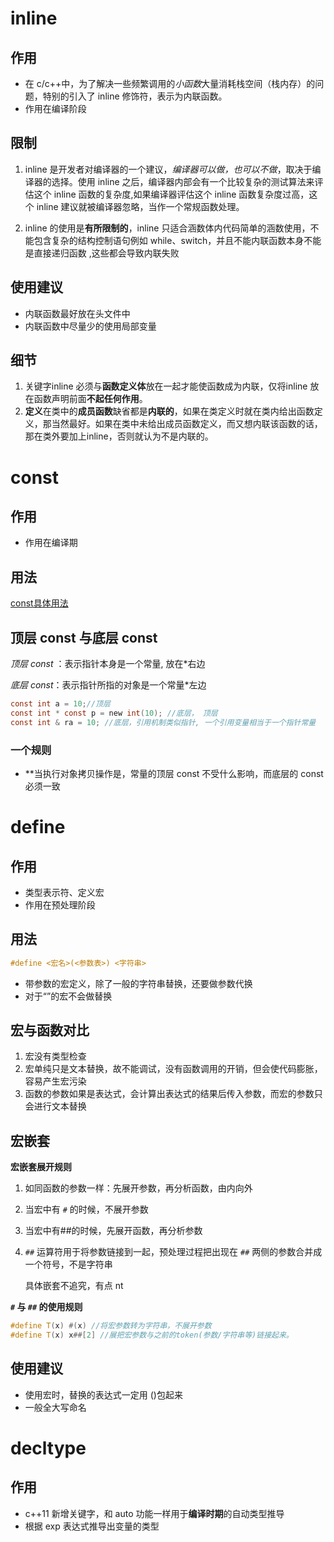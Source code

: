 # inline

## 作用
- 在 c/c++中，为了解决一些频繁调用的*小函数*大量消耗栈空间（栈内存）的问题，特别的引入了 inline 修饰符，表示为内联函数。
- 作用在编译阶段


## 限制 


1. inline 是开发者对编译器的一个建议，*编译器可以做，也可以不做*，取决于编译器的选择。使用 inline 之后，编译器内部会有一个比较复杂的测试算法来评估这个 inline 函数的复杂度,如果编译器评估这个 inline 函数复杂度过高，这个 inline 建议就被编译器忽略，当作一个常规函数处理。

2. inline 的使用是**有所限制的**，inline 只适合涵数体内代码简单的涵数使用，不能包含复杂的结构控制语句例如 while、switch，并且不能内联函数本身不能是直接递归函数  ,这些都会导致内联失败


## 使用建议

- 内联函数最好放在头文件中
- 内联函数中尽量少的使用局部变量


## 细节

1. 关键字inline 必须与**函数定义体**放在一起才能使函数成为内联，仅将inline 放在函数声明前面**不起任何作用**。
2. **定义**在类中的**成员函数**缺省都是**内联的**，如果在类定义时就在类内给出函数定义，那当然最好。如果在类中未给出成员函数定义，而又想内联该函数的话，那在类外要加上inline，否则就认为不是内联的。


# const

## 作用
- 作用在编译期


## 用法

[const具体用法](https://blog.csdn.net/weixin_56935264/article/details/125760242?utm_medium=distribute.pc_relevant.none-task-blog-2~default~baidujs_baidulandingword~default-0-125760242-blog-50948667.235^v38^pc_relevant_anti_vip_base&spm=1001.2101.3001.4242.1&utm_relevant_index=3)


## 顶层 const 与底层 const

*顶层 const* ：表示指针本身是一个常量, 放在\*右边

*底层 const*：表示指针所指的对象是一个常量\*左边


```c
const int a = 10;//顶层
const int * const p = new int(10); //底层， 顶层
const int & ra = 10; //底层，引用机制类似指针, 一个引用变量相当于一个指针常量
```


### 一个规则

- **当执行对象拷贝操作是，常量的顶层 const 不受什么影响，而底层的 const 必须一致
 
# define


## 作用

- 类型表示符、定义宏
- 作用在预处理阶段


## 用法

```c
#define <宏名>(<参数表>) <字符串>

```
- 带参数的宏定义，除了一般的字符串替换，还要做参数代换
- 对于“”的宏不会做替换

## 宏与函数对比 

1. 宏没有类型检查
2. 宏单纯只是文本替换，故不能调试，没有函数调用的开销，但会使代码膨胀，容易产生宏污染
3. 函数的参数如果是表达式，会计算出表达式的结果后传入参数，而宏的参数只会进行文本替换
## 宏嵌套 


**宏嵌套展开规则** 
1. 如同函数的参数一样：先展开参数，再分析函数，由内向外
2. 当宏中有 `#` 的时候，不展开参数
3. 当宏中有##的时候，先展开函数，再分析参数
4. `##` 运算符用于将参数链接到一起，预处理过程把出现在 `##` 两侧的参数合并成一个符号，不是字符串

	具体嵌套不追究，有点 nt



**`#` 与 `##` 的使用规则** 

```cpp
#define T(x) #(x) //将宏参数转为字符串，不展开参数
#define T(x) x##[2] //展把宏参数与之前的token(参数/字符串等)链接起来。
```

## 使用建议

- 使用宏时，替换的表达式一定用 ()包起来
- 一般全大写命名


# decltype


## 作用
- c++11 新增关键字，和 auto 功能一样用于**编译时期**的自动类型推导
- 根据 exp 表达式推导出变量的类型
